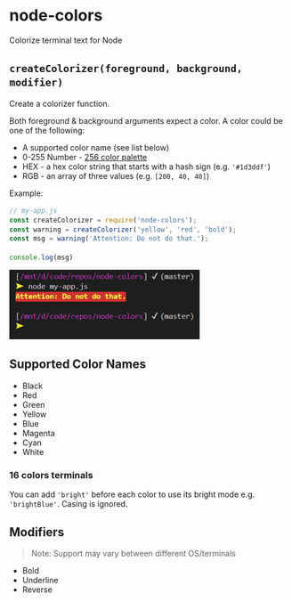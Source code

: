 node-colors
===========
Colorize terminal text for Node

## `createColorizer(foreground, background, modifier)`
Create a colorizer function.

Both foreground & background arguments expect a color.
A color could be one of the following:
* A supported color name (see list below)
* 0-255 Number - [256 color palette](https://upload.wikimedia.org/wikipedia/commons/1/15/Xterm_256color_chart.svg)
* HEX - a hex color string that starts with a hash sign (e.g. `'#1d3ddf'`)
* RGB - an array of three values (e.g. `[200, 40, 40]`)

Example:
```js
// my-app.js
const createColorizer = require('node-colors');
const warning = createColorizer('yellow', 'red', 'bold');
const msg = warning('Attention: Do not do that.');

console.log(msg)
```
![Terminal Example](/example.png)

Supported Color Names
---------------------
* Black
* Red
* Green
* Yellow
* Blue
* Magenta
* Cyan
* White

### 16 colors terminals
You can add `'bright'` before each color to use its bright mode e.g. `'brightBlue'`. Casing is ignored.

Modifiers
---------
> Note: Support may vary between different OS/terminals
* Bold
* Underline
* Reverse
<!-- * Dim -->

<!-- 
### TODO:
You can also use the first letter e.g. `B` for Bold. 
-->